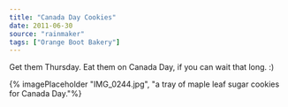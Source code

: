```yaml
---
title: "Canada Day Cookies"
date: 2011-06-30
source: "rainmaker"
tags: ["Orange Boot Bakery"]
---
```


Get them Thursday. Eat them on Canada Day, if you can wait that long. :)

{% imagePlaceholder "IMG_0244.jpg", "a tray of maple leaf sugar cookies for Canada Day."%}



